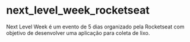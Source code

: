 # next_level_week_rocketseat
Next Level Week é um evento de 5 dias organizado pela Rocketseat com objetivo de desenvolver uma aplicação para coleta de lixo.
